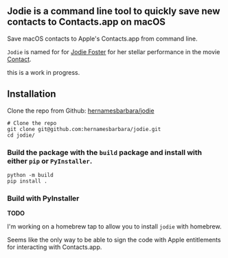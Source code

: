 ## Jodie is a command line tool to quickly save new contacts to Contacts.app on macOS

Save macOS contacts to Apple's Contacts.app from command line.

`Jodie` is named for for [Jodie Foster](https://en.wikipedia.org/wiki/Jodie_Foster) for her stellar performance in the movie[ Contact](<https://en.wikipedia.org/wiki/Contact_(1997_American_film)>).

this is a work in progress.

## Installation

Clone the repo from Github: [hernamesbarbara/jodie](https://github.com/hernamesbarbara/jodie)

```
# Clone the repo
git clone git@github.com:hernamesbarbara/jodie.git
cd jodie/

```

### Build the package with the `build` package and install with either `pip` or `PyInstaller`.

```
python -m build
pip install .

```

### Build with PyInstaller

**TODO**

I'm working on a homebrew tap to allow you to install `jodie` with homebrew.

Seems like the only way to be able to sign the code with Apple entitlements for interacting with Contacts.app.
